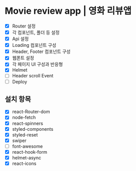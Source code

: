 # Movie review app | 영화 리뷰앱

- [x] Router 설정
- [x] 각 컴포넌트, 폴더 등 설정
- [x] Api 설정
- [x] Loading 컴포넌트 구성
- [x] Header, Footer 컴포넌트 구성
- [x] 웹폰트 설정
- [x] 각 페이지 UI 구성과 반응형
- [x] Helmet
- [ ] Header scroll Event
- [ ] Deploy

## 설치 항목

- [x] react-Router-dom
- [x] node-fetch
- [x] react-spinners
- [x] styled-components
- [x] styled-reset
- [x] swiper
- [ ] font-awesome
- [x] react-hook-form
- [x] helmet-async
- [x] react-icons
